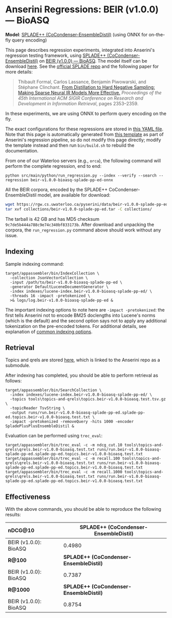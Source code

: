 # Anserini Regressions: BEIR (v1.0.0) &mdash; BioASQ

**Model**: [SPLADE++ (CoCondenser-EnsembleDistil)](https://arxiv.org/abs/2205.04733) (using ONNX for on-the-fly query encoding)

This page describes regression experiments, integrated into Anserini's regression testing framework, using [SPLADE++ (CoCondenser-EnsembleDistil)](https://arxiv.org/abs/2205.04733) on [BEIR (v1.0.0) &mdash; BioASQ](http://beir.ai/).
The model itself can be download [here](https://huggingface.co/naver/splade-cocondenser-ensembledistil).
See the [official SPLADE repo](https://github.com/naver/splade) and the following paper for more details:

> Thibault Formal, Carlos Lassance, Benjamin Piwowarski, and Stéphane Clinchant. [From Distillation to Hard Negative Sampling: Making Sparse Neural IR Models More Effective.](https://dl.acm.org/doi/10.1145/3477495.3531857) _Proceedings of the 45th International ACM SIGIR Conference on Research and Development in Information Retrieval_, pages 2353–2359.

In these experiments, we are using ONNX to perform query encoding on the fly.

The exact configurations for these regressions are stored in [this YAML file](../../src/main/resources/regression/beir-v1.0.0-bioasq-splade-pp-ed-onnx.yaml).
Note that this page is automatically generated from [this template](../../src/main/resources/docgen/templates/beir-v1.0.0-bioasq-splade-pp-ed-onnx.template) as part of Anserini's regression pipeline, so do not modify this page directly; modify the template instead and then run `bin/build.sh` to rebuild the documentation.

From one of our Waterloo servers (e.g., `orca`), the following command will perform the complete regression, end to end:

```
python src/main/python/run_regression.py --index --verify --search --regression beir-v1.0.0-bioasq-splade-pp-ed-onnx
```

All the BEIR corpora, encoded by the SPLADE++ CoCondenser-EnsembleDistil model, are available for download:

```bash
wget https://rgw.cs.uwaterloo.ca/pyserini/data/beir-v1.0.0-splade-pp-ed.tar -P collections/
tar xvf collections/beir-v1.0.0-splade-pp-ed.tar -C collections/
```

The tarball is 42 GB and has MD5 checksum `9c7de5b444a788c9e74c340bf833173b`.
After download and unpacking the corpora, the `run_regression.py` command above should work without any issue.

## Indexing

Sample indexing command:

```
target/appassembler/bin/IndexCollection \
  -collection JsonVectorCollection \
  -input /path/to/beir-v1.0.0-bioasq-splade-pp-ed \
  -generator DefaultLuceneDocumentGenerator \
  -index indexes/lucene-index.beir-v1.0.0-bioasq-splade-pp-ed/ \
  -threads 16 -impact -pretokenized \
  >& logs/log.beir-v1.0.0-bioasq-splade-pp-ed &
```

The important indexing options to note here are `-impact -pretokenized`: the first tells Anserini not to encode BM25 doclengths into Lucene's norms (which is the default) and the second option says not to apply any additional tokenization on the pre-encoded tokens.
For additional details, see explanation of [common indexing options](../../docs/common-indexing-options.md).

## Retrieval

Topics and qrels are stored [here](https://github.com/castorini/anserini-tools/tree/master/topics-and-qrels), which is linked to the Anserini repo as a submodule.

After indexing has completed, you should be able to perform retrieval as follows:

```
target/appassembler/bin/SearchCollection \
  -index indexes/lucene-index.beir-v1.0.0-bioasq-splade-pp-ed/ \
  -topics tools\topics-and-qrels\topics.beir-v1.0.0-bioasq.test.tsv.gz \
  -topicReader TsvString \
  -output runs/run.beir-v1.0.0-bioasq-splade-pp-ed.splade-pp-ed.topics.beir-v1.0.0-bioasq.test.txt \
  -impact -pretokenized -removeQuery -hits 1000 -encoder SpladePlusPlusEnsembleDistil &
```

Evaluation can be performed using `trec_eval`:

```
target/appassembler/bin/trec_eval -c -m ndcg_cut.10 tools\topics-and-qrels\qrels.beir-v1.0.0-bioasq.test.txt runs/run.beir-v1.0.0-bioasq-splade-pp-ed.splade-pp-ed.topics.beir-v1.0.0-bioasq.test.txt
target/appassembler/bin/trec_eval -c -m recall.100 tools\topics-and-qrels\qrels.beir-v1.0.0-bioasq.test.txt runs/run.beir-v1.0.0-bioasq-splade-pp-ed.splade-pp-ed.topics.beir-v1.0.0-bioasq.test.txt
target/appassembler/bin/trec_eval -c -m recall.1000 tools\topics-and-qrels\qrels.beir-v1.0.0-bioasq.test.txt runs/run.beir-v1.0.0-bioasq-splade-pp-ed.splade-pp-ed.topics.beir-v1.0.0-bioasq.test.txt
```

## Effectiveness

With the above commands, you should be able to reproduce the following results:

| **nDCG@10**                                                                                                  | **SPLADE++ (CoCondenser-EnsembleDistil)**|
|:-------------------------------------------------------------------------------------------------------------|-----------|
| BEIR (v1.0.0): BioASQ                                                                                        | 0.4980    |
| **R@100**                                                                                                    | **SPLADE++ (CoCondenser-EnsembleDistil)**|
| BEIR (v1.0.0): BioASQ                                                                                        | 0.7387    |
| **R@1000**                                                                                                   | **SPLADE++ (CoCondenser-EnsembleDistil)**|
| BEIR (v1.0.0): BioASQ                                                                                        | 0.8754    |

